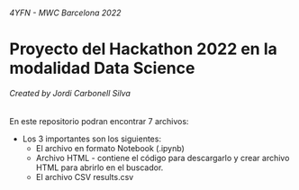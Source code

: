 ######  4YFN - MWC Barcelona 2022
# Proyecto del Hackathon 2022 en la modalidad Data Science
###### Created by Jordi Carbonell Silva

En este repositorio podran encontrar 7 archivos:
* Los 3 importantes son los siguientes:
  * El archivo en formato Notebook (.ipynb) 
  * Archivo HTML - contiene el código para descargarlo y crear archivo HTML para abrirlo en el buscador.
  * El archivo CSV results.csv
